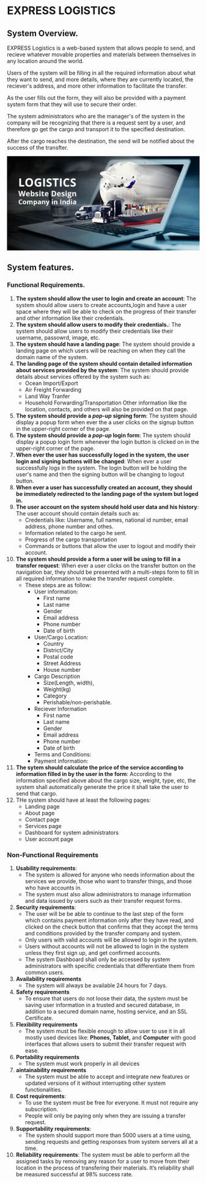 # EXPRESS LOGISTICS
## System Overview.

EXPRESS Logistics is a web-based system that allows people to send, and recieve whatever movable properties and materials between themselves in any location around the world.

Users of the system will be filling in all the required information about what they want to send, and more details, where they are currently located, the reciever's address, and more other information to facilitate the transfer.

As the user fills out the form, they will also be provided with a payment system form that they will use to secure their order.

The system administrators who are the manager's of the system in the company will be recognizing that there is a request sent by a user, and therefore go get the cargo and transport it to the specified destination.

After the cargo reaches the destination, the send will be notified about the success of the transfter.

![Express logistics interface](https://github.com/hirwajeaneric/cargo-logistics/blob/main/Docs/Logistics-website-design-and-development.jpg)

## System features. 

### Functional Requirements.
1. **The system should allow the user to login and create an account**: The system should allow users to create accounts,login and have a user space where they will be able to check on the progress of their transfer and other information like their credentials.
2. **The system should allow users to modify their credentials.**: The system should allow users to modify their credentials like their username, passowrd, image, etc.
3. **The system should have a landing page**: The system should provide a landing page on which users will be reaching on when they call the domain name of the system. 
4. **The landing page of the system should contain detailed information about services provided by the system**: The system should provide details about services offered by the system such as: 
	* Ocean Import/Export
	* Air Freight Forwarding
	* Land Way Tranfer
	* Household Forwarding/Transportation
	Other information like the location, contacts, and others will also be provided on that page.
5. **The system should provide a ***pop-up*** signing form**: The system should display a popup form when ever the a user clicks on the signup button in the upper-right corner of the page.
6. **The system should provide a ***pop-up*** login form**: The system should display a popup login form whenever the login button is clicked on in the upper-right corner of the page.
7. **When ever the user has successfully loged in the system, the user login and signing buttons will be changed**: When ever a user successfully logs in the system. The login button will be holding the user's name and then the signing button will be changing to logout button.
8. **When ever a user has successfully created an account, they should be immediately redirected to the landing page of the system but loged in.**
9. **The user account on the system should hold user data and his history**: The user account should contain details such as:
	* Credentials like: Username, full names, national id number, email address, phone number and othes.
	* Information related to the cargo he sent.
	* Progress of the cargo transportation
	* Commands or buttons that allow the user to logout and modify their account.
10. **The system should provide a form a user will be using to fill in a transfer request**: When ever a user clicks on the transfer button on the navigation bar, they should be presented with a multi-steps form to fill in all required information to make the transfer request complete.
	* These steps are as follow:
		* User information:
			- First name
			- Last name 
			- Gender
			- Email address 
			- Phone number 
			- Date of birth
		* User/Cargo Location: 
			- Country 
			- District/City
			- Postal code 
			- Street Address 
			- House number
		* Cargo Description
			- Size(Length, width),
			- Weight(kg)
			- Category
			- Perishable/non-perishable.
		* Reciever Information
			- First name 
			- Last name
			- Gender 
			- Email address 
			- Phone number 
			- Date of birth 		
		* Terms and Conditions: 
		* Payment information:
11. **The sytem should calculate the price of the service according to information filled in by the user in the form**: According to the information specified above about the cargo size, weight, type, etc, the system shall automatically generate the price it shall take the user to send that cargo.
12. THe system should have at least the following pages:
	* Landing page
	* About page
	* Contact page
	* Services page
	* Dashboard for system administrators
	* User account page

### Non-Functional Requirements
1. **Usability requirements**:
	* The system is allowed for anyone who needs information about the services we provide, those who want to transfer things, and those who have accounts in.
	* The system must also allow administrators to manage information and data issued by users such as their transfer request forms. 
2. **Security requirements**: 
	* The user will be be able to continue to the last step of the form which contains payment information only after they have read, and clicked on the check button that confirms that they accept the terms and conditions provided by the transfer company and system.
	* Only users with valid accounts will be allowed to login in the system.
	* Users without accounts will not be allowed to login in the system unless they first sign up, and get confirmed accounts.
	* The system Dashboard shall only be accessed by system administrators with specific credentials that differentiate them from common users.
2. **Availability requirements**
	* The system will always be available 24 hours for 7 days.
3. **Safety requirements**
	* To ensure that users do not loose their data, the system must be saving user information in a trusted and secured database, in addition to a secured domain name, hosting service, and an SSL Certificate.
4. **Flexibility requirements**
	* The system must be flexible enough to allow user to use it in all mostly used devices like: __Phones, Tablet,__ and __Computer__ with good interfaces that allows users to submit their transfer request with ease.
5. **Portability requirements** 
	* The system must work properly in all devices
6. **aintainability requirements**
	* The system must be able to accept and integrate new features or updated
versions of it without interrupting other system functionalities. 
7. **Cost requirements**: 
	* To use the system must be free for everyone. It must not require any subscription.
	* People will only be paying only when they are issuing a transfer request.
8. **Supportability requirements**:
	* The system should support more than 5000 users at a time using, sending requests and getting responses from system servers all at a time.
9. **Reliability requirements**:
The system must be able to perform all the assigned tasks by removing any
reason for a user to move from their location in the process of transfering their materials. It’s reliability shall be measured successful at 98% success rate.
